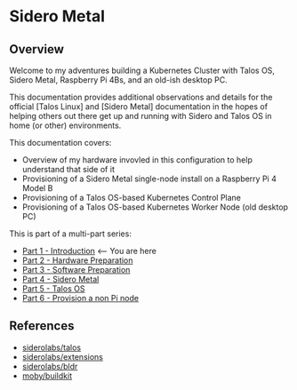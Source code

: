 # Sidero Metal

## Overview

Welcome to my adventures building a Kubernetes Cluster with Talos OS, Sidero Metal, Raspberry Pi 4Bs, and an old-ish desktop PC.

This documentation provides additional observations and details for the official [Talos Linux] and [Sidero Metal] documentation in the hopes of helping others out there get up and running with Sidero and Talos OS in home (or other) environments.

This documentation covers:

* Overview of my hardware invovled in this configuration to help understand that side of it
* Provisioning of a Sidero Metal single-node install on a Raspberry Pi 4 Model B
* Provisioning of a Talos OS-based Kubernetes Control Plane
* Provisioning of a Talos OS-based Kubernetes Worker Node (old desktop PC)

This is part of a multi-part series:

* [Part 1 - Introduction](../README.md) <-- You are here
* [Part 2 - Hardware Preparation](docs/hardware-preparation.md)
* [Part 3 - Software Preparation](docs/software-preparation.md)
* [Part 4 - Sidero Metal](docs/sidero-metal.md)
* [Part 5 - Talos OS]()
* [Part 6 - Provision a non Pi node]()

## References

* [siderolabs/talos](https://github.com/siderolabs/talos)
* [siderolabs/extensions](https://github.com/siderolabs/extensions)
* [siderolabs/bldr](https://github.com/siderolabs/bldr)
* [moby/buildkit](https://github.com/moby/buildkit)
